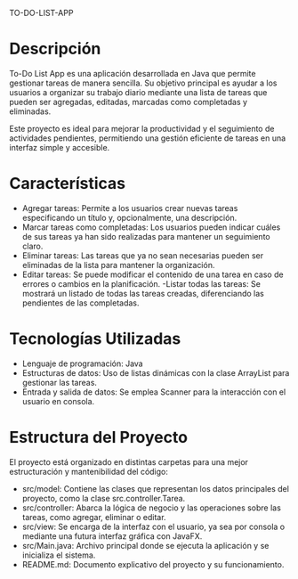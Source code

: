 TO-DO-LIST-APP


# Descripción

To-Do List App es una aplicación desarrollada en Java que permite gestionar tareas de manera sencilla. Su objetivo principal es ayudar a los usuarios a organizar su trabajo diario mediante una lista de tareas que pueden ser agregadas, editadas, marcadas como completadas y eliminadas.

Este proyecto es ideal para mejorar la productividad y el seguimiento de actividades pendientes, permitiendo una gestión eficiente de tareas en una interfaz simple y accesible.

# Características

- Agregar tareas: Permite a los usuarios crear nuevas tareas especificando un título y, opcionalmente, una descripción.
- Marcar tareas como completadas: Los usuarios pueden indicar cuáles de sus tareas ya han sido realizadas para mantener un seguimiento claro.
- Eliminar tareas: Las tareas que ya no sean necesarias pueden ser eliminadas de la lista para mantener la organización.
- Editar tareas: Se puede modificar el contenido de una tarea en caso de errores o cambios en la planificación.
-Listar todas las tareas: Se mostrará un listado de todas las tareas creadas, diferenciando las pendientes de las completadas.

# Tecnologías Utilizadas

- Lenguaje de programación: Java 
- Estructuras de datos: Uso de listas dinámicas con la clase ArrayList para gestionar las tareas.
- Entrada y salida de datos: Se emplea Scanner para la interacción con el usuario en consola.

# Estructura del Proyecto

El proyecto está organizado en distintas carpetas para una mejor estructuración y mantenibilidad del código:

- src/model: Contiene las clases que representan los datos principales del proyecto, como la clase src.controller.Tarea.
- src/controller: Abarca la lógica de negocio y las operaciones sobre las tareas, como agregar, eliminar o editar.
- src/view: Se encarga de la interfaz con el usuario, ya sea por consola o mediante una futura interfaz gráfica con JavaFX.
- src/Main.java: Archivo principal donde se ejecuta la aplicación y se inicializa el sistema.
- README.md: Documento explicativo del proyecto y su funcionamiento.
